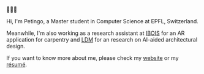 🐪🐪🐪

Hi, I'm Petingo, a Master student in Computer Science at EPFL, Switzerland.

Meanwhile, I'm also working as a research assistant at [IBOIS](https://actu.epfl.ch/news/augmented-reality-as-a-tool-for-construction/) for an AR application for carpentry and [LDM](https://www.epfl.ch/labs/ldm/) for an research on AI-aided architectural design.

If you want to know more about me, please check my [website](https://petingo.ch/) or my [résumé](https://cv.petingo.ch/).

<!---
Petingo/Petingo is a ✨ special ✨ repository because its `README.md` (this file) appears on your GitHub profile.
You can click the Preview link to take a look at your changes.
--->

